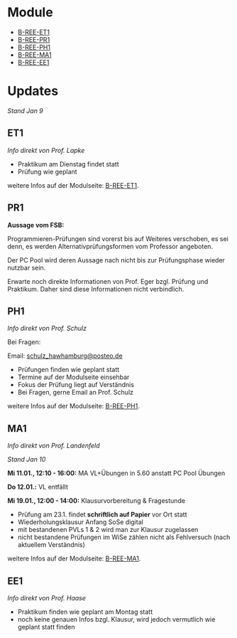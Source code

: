 # Module

- [B-REE-ET1](./B-REE-ET1/B-REE-ET1.md)
- [B-REE-PR1](./B-REE-PR1/B-REE-PR1.md)
- [B-REE-PH1](./B-REE-PH1/B-REE-PH1.md)
- [B-REE-MA1](./B-REE-MA1/B-REE-MA1.md)
- [B-REE-EE1](./B-REE-EE1/B-REE-EE1.md)

# Updates

_Stand Jan 9_

## ET1

_Info direkt von Prof. Lapke_

- Praktikum am Dienstag findet statt
- Prüfung wie geplant

weitere Infos auf der Modulseite: [B-REE-ET1](./B-REE-ET1/B-REE-ET1.md).

## PR1

**Aussage vom FSB:**

Programmieren-Prüfungen sind vorerst bis auf Weiteres verschoben,
es sei denn, es werden Alternativprüfungsformen vom Professor angeboten.

Der PC Pool wird deren Aussage nach nicht bis zur Prüfungsphase wieder nutzbar sein.

Erwarte noch direkte Informationen von Prof. Eger bzgl. Prüfung und Praktikum.
Daher sind diese Informationen nicht verbindlich.

## PH1

_Info direkt von Prof. Schulz_

Bei Fragen:

Email: [schulz_hawhamburg@posteo.de](mailto:schulz_hawhamburg@posteo.de)

- Prüfungen finden wie geplant statt
- Termine auf der Modulseite einsehbar
- Fokus der Prüfung liegt auf Verständnis
- Bei Fragen, gerne Email an Prof. Schulz

weitere Infos auf der Modulseite: [B-REE-PH1](./B-REE-PH1/B-REE-PH1.md).

## MA1

_Info direkt von Prof. Landenfeld_

_Stand Jan 10_

**Mi 11.01., 12:10 - 16:00:** MA VL+Übungen in 5.60 anstatt PC Pool Übungen

**Do 12.01.:** VL entfällt

**Mi 19.01., 12:00 - 14:00:** Klausurvorbereitung & Fragestunde

- Prüfung am 23.1. findet **schriftlich auf Papier** vor Ort statt
- Wiederholungsklausur Anfang SoSe digital
- mit bestandenen PVLs 1 & 2 wird man zur Klausur zugelassen
- nicht bestandene Prüfungen im WiSe zählen nicht als Fehlversuch (nach aktuellem Verständnis)

weitere Infos auf der Modulseite: [B-REE-MA1](./B-REE-MA1/B-REE-MA1.md).

## EE1

_Info direkt von Prof. Haase_

- Praktikum finden wie geplant am Montag statt
- noch keine genauen Infos bzgl. Klausur, wird jedoch vermutlich wie geplant statt finden
